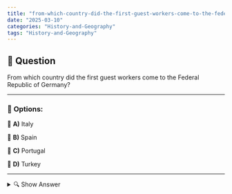 ```yaml
---
title: "from-which-country-did-the-first-guest-workers-come-to-the-federal-republic-of-germany"
date: "2025-03-10"
categories: "History-and-Geography"
tags: "History-and-Geography"
---
```


## 📌 **Question**

From which country did the first guest workers come to the Federal Republic of Germany?



---

### 📝 **Options:**

🔘 **A)** Italy

🔘 **B)** Spain

🔘 **C)** Portugal

🔘 **D)** Turkey

---

<details>
  <summary>🔍 Show Answer</summary>

  <p>
💡  <b>Correct Answer:</b>  a
  </p>
  <p>
    📖<b>Explanation:</b>
    After the Second World War, the Federal Republic of Germany urgently needed workers for reconstruction. In the 1950s, Germany initiated the guest worker program and initially concluded an agreement with Italy. Italian workers were thus the first guest workers to come to Germany, followed by other countries such as Turkey. These guest workers made a significant contribution to the economic upswing ("economic miracle") and had a lasting impact on society.
  </p>
</details>
